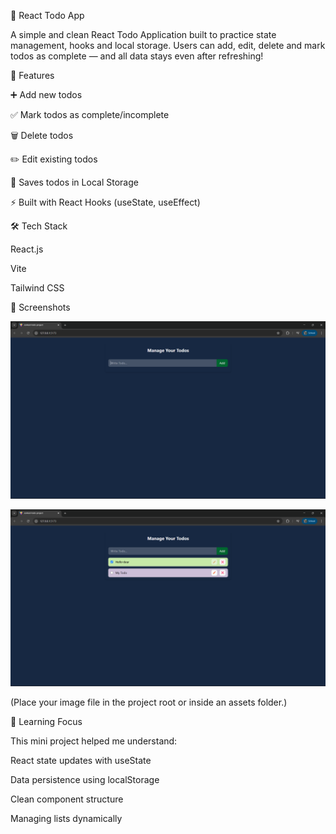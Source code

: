 📝 React Todo App

A simple and clean React Todo Application built to practice state management, hooks and local storage.
Users can add, edit, delete and mark todos as complete — and all data stays even after refreshing!

🚀 Features

➕ Add new todos

✅ Mark todos as complete/incomplete

🗑️ Delete todos

✏️ Edit existing todos

💾 Saves todos in Local Storage

⚡ Built with React Hooks (useState, useEffect)

🛠️ Tech Stack

React.js

Vite

Tailwind CSS

📸 Screenshots

![alt text](image.png)

![alt text](image-1.png)


(Place your image file in the project root or inside an assets folder.)

🧠 Learning Focus

This mini project helped me understand:

React state updates with useState

Data persistence using localStorage

Clean component structure

Managing lists dynamically